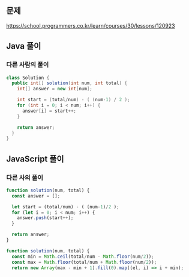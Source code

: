 ## 문제
https://school.programmers.co.kr/learn/courses/30/lessons/120923

## Java 풀이
### 다른 사람의 풀이
```java
class Solution {
  public int[] solution(int num, int total) {
    int[] answer = new int[num];

    int start = (total/num) - ( (num-1) / 2 );
    for (int i = 0; i < num; i++) {
      answer[i] = start++;
    }

    return answer;
  }
}
```

## JavaScript 풀이
### 다른 사의 풀이
```javascript
function solution(num, total) {
  const answer = [];

  let start = (total/num) - ( (num-1)/2 );
  for (let i = 0; i < num; i++) {
    answer.push(start++);
  }

  return answer;
}
```

```javascript
function solution(num, total) {
  const min = Math.ceil(total/num - Math.floor(num/2));
  const max = Math.floor(total/num + Math.floor(num/2));
  return new Array(max - min + 1).fill(0).map((el, i) => i + min);
```

